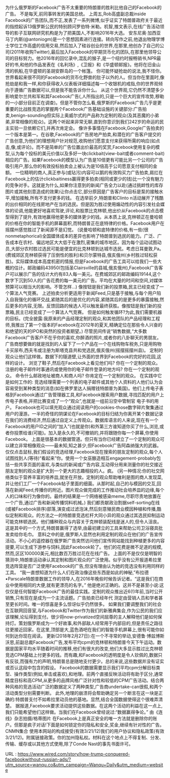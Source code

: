 为什么俄罗斯的Facebook广告不太重要的特朗普的胜利比他自己的Facebook的广告。 
 不是每天,前同事转发的美国总统。 
 上周五,Rob高盛副总裁inside Facebook的广告团队,而不正,发表了一系列微博,似乎证实了特朗普政府关于最近的指控起诉13俄罗斯公民的特别顾问罗伯特·米勒。机智,推文表示,在线广告活动领导的影子互联网研究机构是为了把美国人,不影响2016年大选。 
 安东尼奥·加西亚马丁内斯(@antoniogm)是一个思想因素进行连接。转向写作之前,他退出物理学博士学位工作高盛的信用交易,然后加入了硅谷创业的世界,在那里,他创办了自己的公司(2011年收购Twitter),最后加入Facebook的早期货币化的团队,在那里他领导公司的目标努力。他2016年的回忆录中,混乱的猴子,是一个纽约时报畅销书,NPR最好的书,和他的作品发表在《名利场》,《卫报》和《华盛顿邮报》。他将在旧金山湾的帆船,在华盛顿的圣胡安群岛的一个帐篷。 
 你可能怀疑抢劫的说法,我不怪你。世界看起来很不同的Facebook的货币化野兽的肚子以外的人。但当你在里面时,像抢劫是和我一样,和你获得收入仪表板详细描述每一个收银机的戒指,你的世界观倾向于遵循广告数据可以,但是我不能告诉你什么。 
 从这个世界观,它仍然不清楚多少影响爱尔兰共和军和其Facebook广告(,人所指出的,只是一个巨大的宣传攻势,穆勒的一小部分目前正在调查)。但是不管你怎么看,俄罗斯的Facebook广告几乎是更重要的比战胜竞选的掌握两个Facebook广告基础设施的关键部分:广告拍卖,benign-sounding但实际上奥威尔式的产品称为定制的观众(及其恶魔的小弟弟,非常相像的观众)。这两个听起来非常无聊,直到你意识到我们242岁的命运的民主实验一旦依赖它们,并再次肯定会。 
 像许多事情在Facebook,Google广告拍卖的一个版本是第一。在谷歌,Facebook的广告房地产拍卖,和潜在的广告客户提交的广告创意,为他们的理想用户针对规范,收购他们愿意支付来获得所需的响应(如点击,像,或评论)。而不是简单的广告位置出价最高的奖赏,Facebook使用复杂的模型,认为每个投标的美元价值以及多好一块clickbait(view-bait或者comment-bait)相应的广告。如果Facebook的模型认为广告是10倍更有可能比另一个公司的广告吸引用户,那么你的有效投标拍卖会上被认为是10倍高于公司愿意支付相同的金额。 
 一位精明的商人,真正参与(或玷污)内容可以鹅的有效购买力广告拍卖,肩扛在Facebook上的估计clickbaitiness赢得更多拍卖(相同或更少的钱)比一个没有魅力的竞争对手。这就是为什么,如果你注意到的新闻广告全力以赴(通过挑衅性的库存图片或其他刻意造成的效果)让你点击它,部分原因是广告客户的目标是泵的接触水平,增加接触,所有不支付更多的钱。 
 在选举前夕,特朗普和Clinto 
 n活动展开了残酷的出价相同的在线房地产在当的选民。但是因为胜过使用煽动性的内容引发社会媒体的论调,他能更好地喜欢驾驶,评论,和股票比克林顿,他出价从Facebook的点击模型得到了提升,有效地赢得他更多的媒体更少的钱。从本质上说,克林顿正在曼哈顿的价格在你的智能手机的屏幕面积,而特朗普正在底特律的价格。Facebook用户在摇摆州感觉胜过了新闻源不是幻觉。 
 (说曼哈顿和底特律的价格,有一些(很nonmetaphorical)全国媒体成本的差异也影响了特朗普到选民的能力。广泛、广告成本在农村、偏远地区大大低于在激烈,密集的城市地区。因为每个运动试图动员,大部分农村胜过选民可能是便宜的比克林顿到达城市选民。考虑日耳曼敦,Pa。(费城郊区克林顿获得了压倒性的胜利)和贝尔蒙特县,俄亥俄州(乡村胜过轻松获胜)。实际媒体成本高度机密的情报,但是Facebook的广告工具可以给我们一些大概的估计。邮政编码43950(包括圣Clairsville的县城,俄亥俄州),Facebook广告客户可以展示广告的估计大约有83人每一美元。在费城郊区的邮政编码19144,这个数字下沉到50人的广告花费的每一美元的广告。平均在大量的时间和空间,对媒体预算可以相当大的影响。不管怎样…) 
 像按钮是我们新的投票箱,民主已经变成了一个算法人气竞赛。 
 上述拍卖分析更适用于新闻Feed,只是基于接触,与每个用户陷入自我强化的循环交战,紧随其后的是优化的内容,紧随其后的是更多的暴露接触,然后更多的内容,无限。反馈回路的候选人可以触发最终获胜。像按钮是我们新的投票箱,民主已经变成了一个算法人气竞赛。 
 但是如何触发循环?为此,我们需要机器的目标。(完全披露:我原来的产品经理定制的观众,和其他团队的产品经理和工程师,我推出了第一个版本的Facebook在2012年的夏天,精确定位在那些令人兴奋的和绝望的天的IPO和突然的投资者期望。) 
 尽管民间传说“销售数据,“大多数Facebook广告客户不在乎你的喜欢,你醉酒的照片,或者你的八卦聊天的男朋友。广告商想要做的就是找到的人留下了一个产品在一个在线购物车税务,只是用购物卡买尿布,西夫韦或注册为斯塔克县共和党选民,俄亥俄州(摇摆摇摆州县)。 
 定制的观众让他们这样做。数据下的隧道壁,让外面的世界到Facebook的完好的花园,这样的设计。 
 浏览了鞋子,然后在Facebook上看见他们吗? 
 你在一个定制的观众。 
 注册的电子邮件时事通讯或使用你的电子邮件登录的地方吗? 
 你在一个定制的观众。 
 命令什么邮政地址被商人和商人吗? 
 你肯定在一个定制的观众。 
 在实践中它是如何工作的: 
 竞选经理需要一个列表的电子邮件或其他个人资料的人他们认为会容易受到某种类型的消息(如在佛罗里达人捐赠钱特朗普为美国)。他们上传电子表格到Facebook通过广告管理器工具,和Facebook搜索用户数据,寻找匹配的用户上传电子表格,并把比赛变成了一个“观众”,也就是一组前沿空中管制官 
 电子书的用户。 
 Facebook也可以填充观众通过阅读用户的cookies-those数字碎片聚集通过用户的漫游。一半的奇怪的阴谋论在Facebook的目标归结为你离开某个数据记录在我们的消费经济,然后通过自定义上传观众。数据库语言的人来说,现在有一个Facebook的用户ID之间的“加入”(也就是你)和外第三方谁知道你买了什么,浏览,或者你投票给谁(可能)。加入是永久的,不可撤销的,并将跟随你每一个屏幕,你使用Facebook。 
 上面是很基本的数据管道。但只有当你已经建立了一个定制的观众可以建立非常相像观众——最未知,知之甚少,但Facebook广告阿森纳强大的武器。 
 仅仅点击鼠标,我们假设的竞选经理,Facebook现在搜索的朋友定制的观众,每个人试图找到人(等待)“看起来”你。使用一个女巫酿造相互engagement-probably包括一些共享页面的喜欢,与类似的新闻或广告内容,互动得分用来测量你的社交接近朋友定制的观众是扩大到一个更大的志趣相投的人。疯。 
 (另一种情况:你的社交网络类似于营养丰富的培养皿,就坐在开放。定制的观众帮助唯利是图的商人发现菜,并让他们工厂一个Facebook帖子里面的细菌。从那时起,自己的与模因的交互,回荡在新闻Feed,传播你的附近。图片观众做完成的工作推动社会培养皿的边缘,每个人的口味和行为像你的。最终的结果是一个网络被感染meme,尽职尽责地放置在一个广告,通过广告和新闻传播饲料机械。) 
 我们都贡献政治割据self-sorting在线(或被Facebook排序)部落,演变成过滤泡沫,然后刻意殖民商业模因种植和传播,酷似定制和观众。的方法之一的特朗普竞选杠杆大同小异的观众通过其选民抑制运动可能克林顿选民。他们播种观众与内容关于克林顿装配线是迷人的,但令人沮丧。这是其中的一个方式,特朗普赢得了选举,由最初建立的工具来帮助公司卫浴寝具批发卖给你毛巾。 
 意料之中的是,俄罗斯人显然也利用定制的观众在他们的广告宣传活动。不小心的遥控器在俄罗斯广告突然访问他们宣传网站能找到种植更多的内容提要,可以生成下游参与饲料,因此Facebook轮了。他们的花费是微不足道的规模,然而,区区100000美元,相比数百万胜过花在在线广告。 
 上面的不是仅仅是明智的猜测中,特朗普运动承认其定制和图片观众的广泛使用。似乎没有公开报道希拉里竞选阵营是否广泛使用Facebook的广告,但没有理由认为她的竞选没有利用同样的工具。 
 “我一直想知道为什么人们在政治像这些东西是如此的神秘,”布拉德•Parscale特朗普数据工作的领导人,在2016年晚些时候告诉记者。“这是我们在商业中使用相同的大便,就有更漂亮的名字。” 
 他是绝对正确的。这并不是甚至小说:这仅仅是任何智能Facebook广告的最佳实践。定制的观众推出近6(!)年前,当时公开销售,只有现在是成为一个主流话题。广告拍卖已经年代 
 测定由营销人员和学者甚至更长时间。唯一的惊喜是多么惊讶似乎仍然很多。 
 如果我们要调整我们的社会在互联网回音室,与Facebook和Twitter作为我们的新雅典集会,作为公民的我们应该理解,论坛得到支付。很少将now-privatized空间屈尊的主人解释他们是如何保持灯。策划俄罗斯成为一个好故事,和外部敌人经常用于内部目的,但是责任之路往往更接近回家。在这里,顶部是大,蓝色酒吧在我们的智能手机屏幕上,很有可能你如何到达你现在阅读。 
 更新(2018年2月27日):在一个不寻常的举动,安德鲁·博兹博斯沃思,前副总裁Facebook广告,发布平均cpm的克林顿和特朗普今天下午运动。数据是国家平均水平随着时间的推移,他们有很大的改变,他们大多显示胜过比克林顿竞选CPM基础上付更多的钱。而有趣,和Facebook的透明度是令人钦佩的,数据只有反驳,而强有力的声明,特朗普总是随地支付更少。总的来说,这些数据并没有证实或否认这段中包含的假设。 
 Facebook的数据需要显示我们平均cpm分解目标类型、操作类型(例如,单击或喜欢),和地理。前两个直接反映活动将有助于区分,通常精度目标和高CPM,从更多的品牌风格广泛针对性和较低的CPM广告活动。结合两种风格的竞选活动广泛的数据定义了两种类型,广告商undertake-can很假,和两个活动类型分别需要判断。 
 此外,地理的崩溃将会帮助确定另一个断言在这一块是正确的:特朗普支付不如希拉里动员他的基地。显然,结合全国数据使得这个很难弄清楚。 
 据报道,Facebook要求活动提供这些数据。在这两个活动的利益在这一点上,我们只能希望他们这样做。当我们在Facebook曾经说过:“数据赢得争论。” 
 由《连线》杂志拍摄/格蒂图片 
 在Facebook上是真正安全的唯一方法就是删除你的账户。但那是疯子对话!下面是如何锁定你的隐私和安全,奖金,继续有针对性的广告。 
 CNMN集合 
 使用本网站的构成接受(有效3/21/12)我们的用户协议和隐私政策(有效3/21/12)。附属链接政策。你的加州隐私权。材料在这个地点上不得复制、分发、传输、缓存或以其他方式使用,除了Conde Nast的事先书面许可。 
  
   
  URL : https://www.wired.com/story/how-trump-conquered-facebookwithout-russian-ads/?utm_source=wanqu.co&utm_campaign=Wanqu+Daily&utm_medium=website